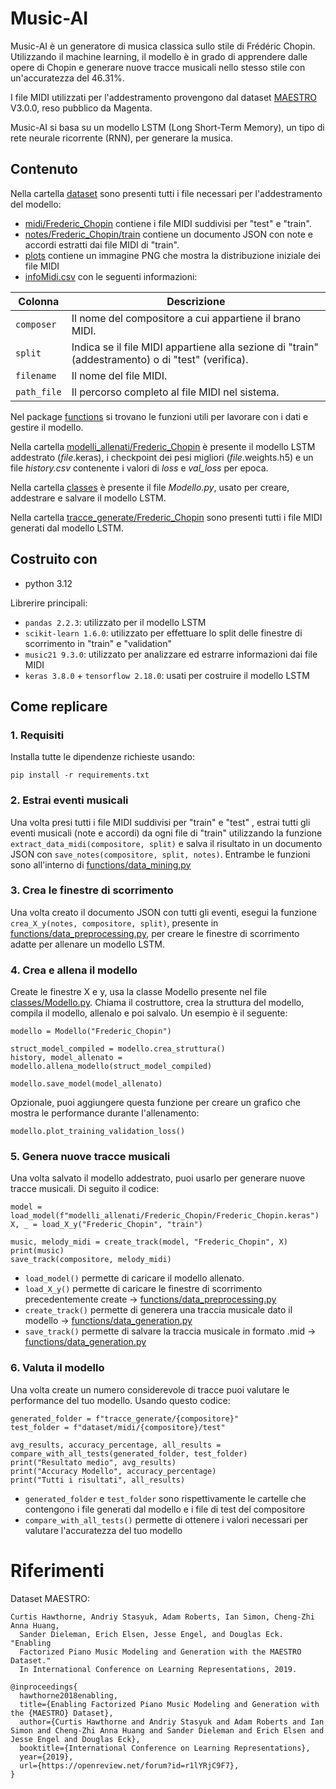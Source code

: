 # Music-AI
Music-AI è un generatore di musica classica sullo stile di Frédéric Chopin. 
Utilizzando il machine learning, il modello è in grado di apprendere dalle opere di Chopin e generare nuove tracce musicali nello stesso stile con un'accuratezza del 46.31%.

I file MIDI utilizzati per l'addestramento provengono dal dataset [MAESTRO](https://magenta.tensorflow.org/datasets/maestro) V3.0.0, reso pubblico da Magenta.

Music-AI si basa su un modello LSTM (Long Short-Term Memory), un tipo di rete neurale ricorrente (RNN), per generare la musica.
## Contenuto
Nella cartella [dataset](https://github.com/GagliardeStefano/Music-AI/blob/master/dataset) 
sono presenti tutti i file necessari per l'addestramento del modello:
- [midi/Frederic_Chopin](https://github.com/GagliardeStefano/Music-AI/tree/master/dataset/midi/Frederic_Chopin)
contiene i file MIDI suddivisi per "test" e "train".
- [notes/Frederic_Chopin/train](https://github.com/GagliardeStefano/Music-AI/tree/master/dataset/notes/Frederic_Chopin/train)
contiene un documento JSON con note e accordi estratti dai file MIDI di "train".
- [plots](https://github.com/GagliardeStefano/Music-AI/tree/master/dataset/plots)
contiene un immagine PNG che mostra la distribuzione iniziale dei file MIDI
- [infoMidi.csv](https://github.com/GagliardeStefano/Music-AI/blob/master/dataset/infoMidi.csv)
con le seguenti informazioni:

| Colonna              | Descrizione                                                                                       |
|----------------------|---------------------------------------------------------------------------------------------------|
| `composer`           | Il nome del compositore a cui appartiene il brano MIDI.                                           |
| `split`              | Indica se il file MIDI appartiene alla sezione di "train" (addestramento) o di "test" (verifica). |
| `filename`           | Il nome del file MIDI.                                                                            |
| `path_file`          | Il percorso completo al file MIDI nel sistema.                                                    |

Nel package [functions](https://github.com/GagliardeStefano/Music-AI/tree/master/functions) 
si trovano le funzioni utili per lavorare con i dati e gestire il modello.

Nella cartella [modelli_allenati/Frederic_Chopin](https://github.com/GagliardeStefano/Music-AI/tree/master/modelli_allenati/Frederic_Chopin)
è presente il modello LSTM addestrato (_file_.keras), i checkpoint dei pesi
migliori (_file_.weights.h5) e un file _history.csv_ contenente i valori
di _loss_ e _val_loss_ per epoca.

Nella cartella [classes](https://github.com/GagliardeStefano/Music-AI/tree/master/classes)
è presente il file _Modello.py_, usato per creare, addestrare e salvare il modello LSTM.

Nella cartella [tracce_generate/Frederic_Chopin](https://github.com/GagliardeStefano/Music-AI/tree/master/tracce_generate/Frederic_Chopin)
sono presenti tutti i file MIDI generati dal modello LSTM.
## Costruito con
- python 3.12

Librerire principali:
- `pandas 2.2.3`: utilizzato per il modello LSTM
- `scikit-learn 1.6.0`: utilizzato per effettuare lo split delle finestre
di scorrimento in "train" e "validation"
- `music21 9.3.0`: utilizzato per analizzare ed estrarre informazioni dai file MIDI
- `keras 3.8.0` + `tensorflow 2.18.0`: usati per costruire il modello LSTM

## Come replicare
### 1. Requisiti
Installa tutte le dipendenze richieste usando:
```
pip install -r requirements.txt
```
### 2. Estrai eventi musicali
Una volta presi tutti i file MIDI suddivisi per "train" e "test"
, estrai tutti gli eventi musicali (note e accordi) da ogni file di "train" utilizzando
la funzione `extract_data_midi(compositore, split)` e salva il risultato in un documento JSON con `save_notes(compositore, split, notes)`.
Entrambe le funzioni sono all'interno di [functions/data_mining.py](https://github.com/GagliardeStefano/Music-AI/blob/master/functions/data_mining.py)
### 3. Crea le finestre di scorrimento
Una volta creato il documento JSON con tutti gli eventi, esegui la funzione `crea_X_y(notes, compositore, split)`,
presente in [functions/data_preprocessing.py](https://github.com/GagliardeStefano/Music-AI/blob/master/functions/data_preprocessing.py),
per creare le 
finestre di scorrimento adatte per allenare un modello LSTM.
### 4. Crea e allena il modello
Create le finestre X e y, usa la classe Modello presente nel file [classes/Modello.py](https://github.com/GagliardeStefano/Music-AI/blob/master/classes/Modello.py).
Chiama il costruttore, crea la struttura del modello, compila il modello, allenalo e poi salvalo.
Un esempio è il seguente:
```
modello = Modello("Frederic_Chopin")

struct_model_compiled = modello.crea_struttura()
history, model_allenato = modello.allena_modello(struct_model_compiled)

modello.save_model(model_allenato)
```
Opzionale, puoi aggiungere questa funzione per creare un grafico 
che mostra le performance durante l'allenamento:
```
modello.plot_training_validation_loss()
```

### 5. Genera nuove tracce musicali
Una volta salvato il modello addestrato, puoi usarlo per generare
nuove tracce musicali. Di seguito il codice:
```
model = load_model(f"modelli_allenati/Frederic_Chopin/Frederic_Chopin.keras")
X, _ = load_X_y("Frederic_Chopin", "train")

music, melody_midi = create_track(model, "Frederic_Chopin", X)
print(music)
save_track(compositore, melody_midi)
```
- `load_model()` permette di caricare il modello allenato.
- `load_X_y()` permette di caricare le finestre di scorrimento
precedentemente create -> [functions/data_preprocessing.py](https://github.com/GagliardeStefano/Music-AI/blob/master/functions/data_preprocessing.py)
- `create_track()` permette di generera una traccia musicale
dato il modello -> [functions/data_generation.py](https://github.com/GagliardeStefano/Music-AI/blob/master/functions/data_generation.py)
- `save_track()` permette di salvare la traccia musicale in formato .mid
-> [functions/data_generation.py](https://github.com/GagliardeStefano/Music-AI/blob/master/functions/data_generation.py)

### 6. Valuta il modello
Una volta create un numero considerevole di tracce puoi valutare
le performance del tuo modello. Usando questo codice:
```
generated_folder = f"tracce_generate/{compositore}"
test_folder = f"dataset/midi/{compositore}/test"

avg_results, accuracy_percentage, all_results = compare_with_all_tests(generated_folder, test_folder)
print("Resultato medio", avg_results)
print("Accuracy Modello", accuracy_percentage)
print("Tutti i risultati", all_results)
```
- `generated_folder` e `test_folder` sono rispettivamente le cartelle
che contengono i file generati dal modello e i file di test del compositore
- `compare_with_all_tests()` permette di ottenere i valori necessari
per valutare l'accuratezza del tuo modello

# Riferimenti
Dataset MAESTRO:
```
Curtis Hawthorne, Andriy Stasyuk, Adam Roberts, Ian Simon, Cheng-Zhi Anna Huang,
  Sander Dieleman, Erich Elsen, Jesse Engel, and Douglas Eck. "Enabling
  Factorized Piano Music Modeling and Generation with the MAESTRO Dataset."
  In International Conference on Learning Representations, 2019.
  
@inproceedings{
  hawthorne2018enabling,
  title={Enabling Factorized Piano Music Modeling and Generation with the {MAESTRO} Dataset},
  author={Curtis Hawthorne and Andriy Stasyuk and Adam Roberts and Ian Simon and Cheng-Zhi Anna Huang and Sander Dieleman and Erich Elsen and Jesse Engel and Douglas Eck},
  booktitle={International Conference on Learning Representations},
  year={2019},
  url={https://openreview.net/forum?id=r1lYRjC9F7},
}
```


